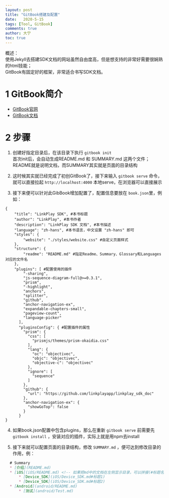 ```yaml
---
layout: post
title: "GitBook搭建及配置"
date:   2020-5-15
tags: [Tool, GitBook]
comments: true
author: 大宁
toc: true
---
```


概述：<br>
使用Jekyll去搭建SDK文档的网站虽然自由度高，但是想支持的非常好需要很娴熟的html技能；<br>
GitBook有固定好的框架，非常适合书写SDK文档。

<!-- more -->

# 1 GitBook简介

+ [GitBook官网](https://www.gitbook.com)
+ [GitBook文档](https://github.com/GitbookIO/gitbook)

# 2 步骤

1. 创建好指定目录后，在该目录下执行 `gitbook init`<br>
首次init后，会自动生成README.md 和 SUMMARY.md 这两个文件；README就是说明文档，而SUMMARY其实就是页面的目录结构

2. 这时候其实就已经完成了初创GitBook了，接下来输入 `gitbook serve` 命令，就可以直接拉起 `http://localhost:4000` 本地serve，在浏览器可以直接展示

3. 接下来便可以针对此GibBook增加配置了，配置信息要放在 `book.json`里，例如：

```shell
{
    "title": "LinkPlay SDK", #本书标题
    "author": "LinkPlay", #本书作者
    "description": "LinkPlay SDK 文档", #本书描述
    "language": "zh-hans", #本书语言，中文设置 "zh-hans" 即可
    "styles": {
        "website": "./styles/website.css" #自定义页面样式
    },
    "structure": {
        "readme": "README.md" #指定Readme、Summary、Glossary和Languages对应的文件名
    },
    "plugins": [ #配置使用的插件
        "-sharing",
        "js-sequence-diagram-full@>=0.3.1",
        "prism",
        "-highlight",
        "anchors",
        "splitter",
        "github",
        "anchor-navigation-ex",
        "expandable-chapters-small",
        "pageview-count",
        "language-picker"
      ],
      "pluginsConfig": { #配置插件的属性
        "prism": {
          "css": [
            "prismjs/themes/prism-okaidia.css"
          ],
          "lang": {
            "oc": "objectivec",
            "objc": "objectivec",
            "objective-c": "objectivec"
          },
          "ignore": [
            "sequence"
          ]
        },
        "github": {
          "url": "https://github.com/linkplayapp/linkplay_sdk_doc"
        },
        "anchor-navigation-ex": {
          "showGoTop": false
        }
      }
}
```

4. 如果book.json配置中包含plugins，那么在重新 `gitbook serve` 前需要先 `gitbook install` ，安装对应的插件，实际上就是用npm去install

5. 接下来就可以配置页面的目录结构，修改 `SUMMARY.md` ，便可达到修改目录的作用，例：

```markdown
  # Summary
  * [介绍](README.md)
  * [iOS](iOS/README.md) <!-- 如果把md中的文档在左侧显示目录，可以拼接(#标题名) -->
      * [Device_SDK](iOS/Device_SDK.md#标题1)
      * [Device_SDK](iOS/Device_SDK.md#标题2)
  * [Android](android/README.md)
      * [测试](android/Test.md)
```